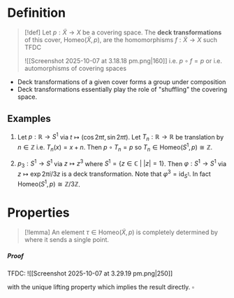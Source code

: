 # Definition

>[!def] 
>Let $p: \widetilde{X} \to X$ be a covering space. The **deck transformations** of this cover, $\text{Homeo}(\widetilde{X},p)$, are the homomorphisms $f:\widetilde{X} \to X$ such TFDC
>
>![[Screenshot 2025-10-07 at 3.18.18 pm.png|160]]
>i.e. $p \circ f = p$ or i.e. automorphisms of covering spaces

- Deck transformations of a given cover forms a group under composition
- Deck transformations essentially play the role of "shuffling" the covering space.

## Examples

1. Let $p: \mathbb{R} \to S^1$ via $t \mapsto (\cos 2\pi t, \sin 2\pi t)$. Let $T_n:\mathbb{R} \to \mathbb{R}$ be translation by $n \in \mathbb{Z}$ i.e. $T_n(x) = x+n$. Then $p \circ T_n = p$ so $T_n \in \text{Homeo}(S^1,p) \cong \mathbb{Z}$.

2. $p_3:S^1 \to S^1$ via $z \mapsto z^3$ where $S^1 = \{z \in \mathbb{C} \:|\: |z| = 1 \}$. Then $\varphi: S^1 \to S^1$ via $z \mapsto \exp{2\pi i /3}z$ is a deck transformation. Note that $\varphi^3 = \text{id}_{S^1}$. In fact $\text{Homeo}(S^1,p) \cong \mathbb{Z}/3\mathbb{Z}$. 


# Properties

>[!lemma] 
>An element $\tau \in \text{Homeo}(\widetilde{X},p)$ is completely determined by where it sends a single point. 
##### Proof
TFDC: 
![[Screenshot 2025-10-07 at 3.29.19 pm.png|250]]

with the unique lifting property which implies the result directly. $\square$ 


